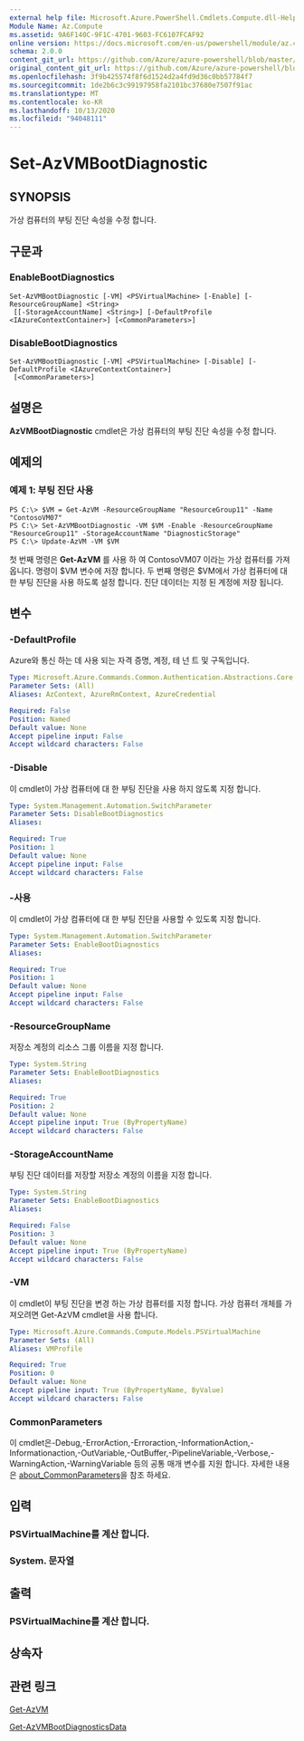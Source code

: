 ```yaml
---
external help file: Microsoft.Azure.PowerShell.Cmdlets.Compute.dll-Help.xml
Module Name: Az.Compute
ms.assetid: 9A6F140C-9F1C-4701-9603-FC6107FCAF92
online version: https://docs.microsoft.com/en-us/powershell/module/az.compute/set-azvmbootdiagnostic
schema: 2.0.0
content_git_url: https://github.com/Azure/azure-powershell/blob/master/src/Compute/Compute/help/Set-AzVMBootDiagnostic.md
original_content_git_url: https://github.com/Azure/azure-powershell/blob/master/src/Compute/Compute/help/Set-AzVMBootDiagnostic.md
ms.openlocfilehash: 3f9b425574f8f6d1524d2a4fd9d36c0bb57784f7
ms.sourcegitcommit: 1de2b6c3c99197958fa2101bc37680e7507f91ac
ms.translationtype: MT
ms.contentlocale: ko-KR
ms.lasthandoff: 10/13/2020
ms.locfileid: "94048111"
---
```

# Set-AzVMBootDiagnostic

## SYNOPSIS
가상 컴퓨터의 부팅 진단 속성을 수정 합니다.

## 구문과

### EnableBootDiagnostics
```
Set-AzVMBootDiagnostic [-VM] <PSVirtualMachine> [-Enable] [-ResourceGroupName] <String>
 [[-StorageAccountName] <String>] [-DefaultProfile <IAzureContextContainer>] [<CommonParameters>]
```

### DisableBootDiagnostics
```
Set-AzVMBootDiagnostic [-VM] <PSVirtualMachine> [-Disable] [-DefaultProfile <IAzureContextContainer>]
 [<CommonParameters>]
```

## 설명은
**AzVMBootDiagnostic** cmdlet은 가상 컴퓨터의 부팅 진단 속성을 수정 합니다.

## 예제의

### 예제 1: 부팅 진단 사용
```
PS C:\> $VM = Get-AzVM -ResourceGroupName "ResourceGroup11" -Name "ContosoVM07"
PS C:\> Set-AzVMBootDiagnostic -VM $VM -Enable -ResourceGroupName "ResourceGroup11" -StorageAccountName "DiagnosticStorage"
PS C:\> Update-AzVM -VM $VM
```

첫 번째 명령은 **Get-AzVM** 를 사용 하 여 ContosoVM07 이라는 가상 컴퓨터를 가져옵니다.
명령이 $VM 변수에 저장 합니다.
두 번째 명령은 $VM에서 가상 컴퓨터에 대 한 부팅 진단을 사용 하도록 설정 합니다.
진단 데이터는 지정 된 계정에 저장 됩니다.

## 변수

### -DefaultProfile
Azure와 통신 하는 데 사용 되는 자격 증명, 계정, 테 넌 트 및 구독입니다.

```yaml
Type: Microsoft.Azure.Commands.Common.Authentication.Abstractions.Core.IAzureContextContainer
Parameter Sets: (All)
Aliases: AzContext, AzureRmContext, AzureCredential

Required: False
Position: Named
Default value: None
Accept pipeline input: False
Accept wildcard characters: False
```

### -Disable
이 cmdlet이 가상 컴퓨터에 대 한 부팅 진단을 사용 하지 않도록 지정 합니다.

```yaml
Type: System.Management.Automation.SwitchParameter
Parameter Sets: DisableBootDiagnostics
Aliases:

Required: True
Position: 1
Default value: None
Accept pipeline input: False
Accept wildcard characters: False
```

### -사용
이 cmdlet이 가상 컴퓨터에 대 한 부팅 진단을 사용할 수 있도록 지정 합니다.

```yaml
Type: System.Management.Automation.SwitchParameter
Parameter Sets: EnableBootDiagnostics
Aliases:

Required: True
Position: 1
Default value: None
Accept pipeline input: False
Accept wildcard characters: False
```

### -ResourceGroupName
저장소 계정의 리소스 그룹 이름을 지정 합니다.

```yaml
Type: System.String
Parameter Sets: EnableBootDiagnostics
Aliases:

Required: True
Position: 2
Default value: None
Accept pipeline input: True (ByPropertyName)
Accept wildcard characters: False
```

### -StorageAccountName
부팅 진단 데이터를 저장할 저장소 계정의 이름을 지정 합니다.

```yaml
Type: System.String
Parameter Sets: EnableBootDiagnostics
Aliases:

Required: False
Position: 3
Default value: None
Accept pipeline input: True (ByPropertyName)
Accept wildcard characters: False
```

### -VM
이 cmdlet이 부팅 진단을 변경 하는 가상 컴퓨터를 지정 합니다.
가상 컴퓨터 개체를 가져오려면 Get-AzVM cmdlet을 사용 합니다.

```yaml
Type: Microsoft.Azure.Commands.Compute.Models.PSVirtualMachine
Parameter Sets: (All)
Aliases: VMProfile

Required: True
Position: 0
Default value: None
Accept pipeline input: True (ByPropertyName, ByValue)
Accept wildcard characters: False
```

### CommonParameters
이 cmdlet은-Debug,-ErrorAction,-Erroraction,-InformationAction,-Informationaction,-OutVariable,-OutBuffer,-PipelineVariable,-Verbose,-WarningAction,-WarningVariable 등의 공통 매개 변수를 지원 합니다. 자세한 내용은 [about_CommonParameters](http://go.microsoft.com/fwlink/?LinkID=113216)을 참조 하세요.

## 입력

### PSVirtualMachine를 계산 합니다.

### System. 문자열

## 출력

### PSVirtualMachine를 계산 합니다.

## 상속자

## 관련 링크

[Get-AzVM](./Get-AzVM.md)

[Get-AzVMBootDiagnosticsData](./Get-AzVMBootDiagnosticsData.md)


